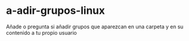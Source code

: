 # a-adir-grupos-linux
Añade o pregunta si añadir grupos que aparezcan en una carpeta y en su contenido a tu propio usuario
